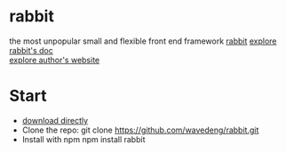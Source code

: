 # rabbit
the most unpopular small and flexible front end framework
[rabbit](https://raw.githubusercontent.com/wavedeng/rabbit/master/rabbit.jpg)
[explore rabbit's doc](https://www.wavedeng.com)  
[explore author's website](https://www.wavedeng.com)

# Start
- [download directly](https://www.wavedeng.com)
- Clone the repo: git clone https://github.com/wavedeng/rabbit.git
- Install with npm npm install rabbit
